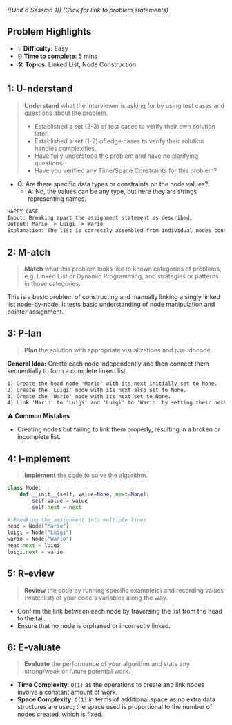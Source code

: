 *[[Unit 6 Session 1]] (Click for link to problem statements)*

## Problem Highlights

* 💡 **Difficulty:** Easy
* ⏰ **Time to complete**: 5 mins
* 🛠️ **Topics**: Linked List, Node Construction
    
## 1: U-nderstand
 
> **Understand** what the interviewer is asking for by using test cases and questions about the problem.
> - Established a set (2-3) of test cases to verify their own solution later.
> - Established a set (1-2) of edge cases to verify their solution handles complexities.
> - Have fully understood the problem and have no clarifying questions.
> - Have you verified any Time/Space Constraints for this problem?

- Q: Are there specific data types or constraints on the node values?
    - A: No, the values can be any type, but here they are strings representing names.

```markdown
HAPPY CASE
Input: Breaking apart the assignment statement as described.
Output: Mario -> Luigi -> Wario
Explanation: The list is correctly assembled from individual nodes connected in sequence.
```

## 2: M-atch

> **Match** what this problem looks like to known categories of problems, e.g. Linked List or Dynamic Programming, and strategies or patterns in those categories.

This is a basic problem of constructing and manually linking a singly linked list node-by-node. It tests basic understanding of node manipulation and pointer assignment.

## 3: P-lan

> **Plan** the solution with appropriate visualizations and pseudocode.

**General Idea:** Create each node independently and then connect them sequentially to form a complete linked list.

```markdown
1) Create the head node 'Mario' with its next initially set to None.
2) Create the 'Luigi' node with its next also set to None.
3) Create the 'Wario' node with its next set to None.
4) Link 'Mario' to 'Luigi' and 'Luigi' to 'Wario' by setting their next properties.
```

**⚠️ Common Mistakes**

- Creating nodes but failing to link them properly, resulting in a broken or incomplete list.

## 4: I-mplement

> **Implement** the code to solve the algorithm.

```python
class Node:
    def __init__(self, value=None, next=None):
        self.value = value
        self.next = next

# Breaking the assignment into multiple lines
head = Node("Mario")
luigi = Node("Luigi")
wario = Node("Wario")
head.next = luigi
luigi.next = wario
```

## 5: R-eview

> **Review** the code by running specific example(s) and recording values (watchlist) of your code's variables along the way.

- Confirm the link between each node by traversing the list from the head to the tail.
- Ensure that no node is orphaned or incorrectly linked.

## 6: E-valuate

> **Evaluate** the performance of your algorithm and state any strong/weak or future potential work.

* **Time Complexity**: `O(1)` as the operations to create and link nodes involve a constant amount of work.
* **Space Complexity**: `O(1)` in terms of additional space as no extra data structures are used; the space used is proportional to the number of nodes created, which is fixed.

